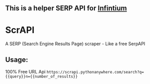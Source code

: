 ## This is a helper SERP API for [Infintium](https://infintium.xyz/)

# ScrAPI
A SERP (Search Engine Results Page) scraper - Like a free SerpAPI

## Usage:

100% Free URL Api `https://scrapi.pythonanywhere.com/search?q={{query}}n={{number_of_results}}`
